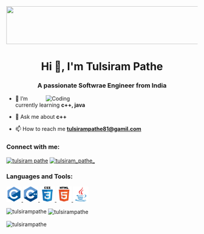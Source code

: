 <img width="2000px" height="100px" src="https://cdn.dribbble.com/users/2131993/screenshots/4948736/thoughtworks-gif_dribbble.gif">
<h1 align="center">Hi 👋, I'm Tulsiram Pathe</h1>
<h3 align="center">A passionate Softwrae Engineer from India</h3>
<img align="right" alt="Coding" width="400" src="https://cdn.dribbble.com/users/1019864/screenshots/3079099/codeloop.gif">


- 🌱 I’m currently learning **c++, java**

- 💬 Ask me about **c++**

- 📫 How to reach me **tulsirampathe81@gamil.com**

<h3 align="left">Connect with me:</h3>
<p align="left">
<a href="https://linkedin.com/in/tulsiram pathe" target="blank"><img align="center" src="https://raw.githubusercontent.com/rahuldkjain/github-profile-readme-generator/master/src/images/icons/Social/linked-in-alt.svg" alt="tulsiram pathe" height="30" width="40" /></a>
<a href="https://instagram.com/tulsiram_pathe_" target="blank"><img align="center" src="https://raw.githubusercontent.com/rahuldkjain/github-profile-readme-generator/master/src/images/icons/Social/instagram.svg" alt="tulsiram_pathe_" height="30" width="40" /></a>
</p>

<h3 align="left">Languages and Tools:</h3>
<p align="left"> <a href="https://www.cprogramming.com/" target="_blank" rel="noreferrer"> <img src="https://raw.githubusercontent.com/devicons/devicon/master/icons/c/c-original.svg" alt="c" width="40" height="40"/> </a> <a href="https://www.w3schools.com/cpp/" target="_blank" rel="noreferrer"> <img src="https://raw.githubusercontent.com/devicons/devicon/master/icons/cplusplus/cplusplus-original.svg" alt="cplusplus" width="40" height="40"/> </a> <a href="https://www.w3schools.com/css/" target="_blank" rel="noreferrer"> <img src="https://raw.githubusercontent.com/devicons/devicon/master/icons/css3/css3-original-wordmark.svg" alt="css3" width="40" height="40"/> </a> <a href="https://www.w3.org/html/" target="_blank" rel="noreferrer"> <img src="https://raw.githubusercontent.com/devicons/devicon/master/icons/html5/html5-original-wordmark.svg" alt="html5" width="40" height="40"/> </a> <a href="https://www.java.com" target="_blank" rel="noreferrer"> <img src="https://raw.githubusercontent.com/devicons/devicon/master/icons/java/java-original.svg" alt="java" width="40" height="40"/> </a> </p>

<p><img align="left" src="https://github-readme-stats.vercel.app/api/top-langs?username=tulsirampathe&show_icons=true&locale=en&layout=compact" alt="tulsirampathe" /></p>

<p>&nbsp;<img align="center" src="https://github-readme-stats.vercel.app/api?username=tulsirampathe&show_icons=true&locale=en" alt="tulsirampathe" /></p>

<p><img align="center" src="https://github-readme-streak-stats.herokuapp.com/?user=tulsirampathe&" alt="tulsirampathe" /></p>
